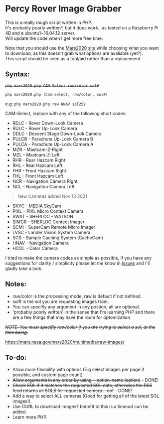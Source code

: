 # Percy Rover Image Grabber
This is a really rough script written in PHP.  
It's probably poorly written*, but it does work.. as tested on a Raspberry Pi 4B and a ubuntu1~16.04.12 server.  
Will update the code when I get more free time.

Note that you should use the [Mars2020 site](https://mars.nasa.gov/mars2020/multimedia/raw-images/) while choosing what you want to download, as this doesn't grab what options are avaliable (yet?).  
This script should be seen as a tool/aid rather than a replacement.

## Syntax:
~~`php mars2020.php CAM-Select raw/color sol#`~~

`php mars2020.php (Cam-select, raw/color, sol#)`

e.g: `php mars2020.php raw HNAV sol259`

CAM-Select, replace with any of the following short codes:
* RDLC - Rover Down-Look Camera
* RULC - Rover Up-Look Camera
* DDLC - Descent Stage Down-Look Camera
* PULCB - Parachute Up-Look Camera B
* PULCA - Parachute Up-Look Camera A
* MZR - Mastcam-Z-Right
* MZL - Mastcam-Z-Left
* RHR - Rear Hazcam Right
* RHL - Rear Hazcam Left
* FHR - Front Hazcam Right
* FHL - Front Hazcam Left
* NCR - Navigation Camera Right
* NCL - Navigation Camera Left

> New Cameras added Nov 13 2021

* SKYC - MEDIA SkyCam
* PIXL - PIXL Micro Context Camera
* SWAT - SHERLOC - WATSON
* SIMGR - SHERLOC Contect Imager
* SCMI - SuperCam Remote Micro Imager
* LVSC - Lander Vision System Camera
* SCS - Sample Caching System (CacheCam)
* HNAV - Navigation Camera
* HCOL - Color Camera

I tried to make the camera codes as simple as possible, if you have any suggestions for clarity / simplicity please let me know in [Issues](https://github.com/Jakesta13/Percy_Rover_Image_Grab/issues) and I'll gladly take a look.
## Notes:
* raw/color is the processing mode, raw is default if not defined.
* sol# is the sol you are requesting images from.
* You can specifiy any argument in any postion, all are optional.
* 'probably poorly written' in the sense that I'm learning PHP and there are a few things that may have the room for optomization.

~~_NOTE: You must specifiy raw/color if you are trying to select a sol, at the time being._~~

https://mars.nasa.gov/mars2020/multimedia/raw-images/

## To-do:
* Allow more flexibility with options (E.g select images per page if possible, and custom page count)
* ~~Allow arguments in any order by using --option-name (option)~~ - DONE!
* ~~Check SOL if it matches the requested SOL date, otherwise the RSS feed returns all SOLS for requested camera .. oof~~  - DONE!
* Add a way to select ALL cameras (Good for getting all of the latest SOL images!).
* Use CURL to download images? benefit to this is a timeout can be added.
* Learn more PHP.
